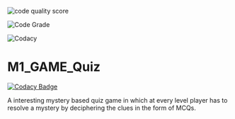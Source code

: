 

![code quality score](https://api.codiga.io/project/29998/score/svg)

![Code Grade](https://api.codiga.io/project/29998/status/svg)

![Codacy](https://app.codacy.com/gh/VatsalKr/M1_GAME_Quiz/dashboard)


# M1_GAME_Quiz

[![Codacy Badge](https://api.codacy.com/project/badge/Grade/fdd06d34c97f4f3794aa77ea2848a2fb)](https://app.codacy.com/gh/VatsalKr/M1_GAME_Quiz?utm_source=github.com&utm_medium=referral&utm_content=VatsalKr/M1_GAME_Quiz&utm_campaign=Badge_Grade_Settings)

A interesting mystery based quiz game in which at every level player has to resolve a mystery by deciphering the clues in the form of MCQs.

